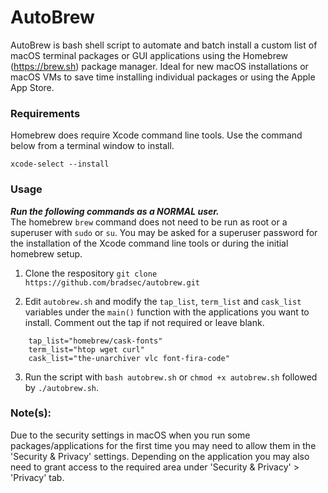 # AutoBrew

AutoBrew is bash shell script to automate and batch install a custom list of macOS terminal packages or GUI applications using the Homebrew (https://brew.sh) package manager. Ideal for new macOS installations or macOS VMs to save time installing individual packages or using the Apple App Store.

### Requirements

Homebrew does require Xcode command line tools. Use the command below from a terminal window to install.

`xcode-select --install`

### Usage 

***Run the following commands as a NORMAL user.***  
The homebrew `brew` command does not need to be run as root or a superuser with `sudo` or `su`. You may be asked for a superuser password for the installation of the Xcode command line tools or during the initial homebrew setup.   

1. Clone the respository `git clone https://github.com/bradsec/autobrew.git`

2. Edit `autobrew.sh` and modify the `tap_list`, `term_list` and `cask_list` variables under the `main()` function with the applications you want to install. Comment out the tap if not required or leave blank.

```
    tap_list="homebrew/cask-fonts"
    term_list="htop wget curl"
    cask_list="the-unarchiver vlc font-fira-code"
```
3. Run the script with `bash autobrew.sh` or `chmod +x autobrew.sh` followed by `./autobrew.sh`.

### Note(s):

Due to the security settings in macOS when you run some packages/applications for the first time you may need to allow them in the 'Security & Privacy' settings. Depending on the application you may also need to grant access to the required area under 'Security & Privacy' > 'Privacy' tab.
